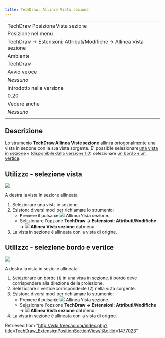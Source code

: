 ```yaml
---
title: TechDrawː Allinea Vista sezione
---
```

|  |
| --- |
| TechDraw Posiziona Vista sezione |
| Posizione nel menu |
| TechDraw → Estensioni: Attributi/Modifiche → Allinea Vista sezione |
| Ambiente |
| [TechDraw](/TechDraw_Workbench/it "TechDraw Workbench/it") |
| Avvio veloce |
| *Nessuno* |
| Introdotto nella versione |
| 0.20 |
| Vedere anche |
| *Nessuno* |
|  |

## Descrizione

Lo strumento **TechDraw Allinea Viste sezione** allinea ortogonalmente una vista in sezione con la sua vista sorgente. E' possibile selezionare [una vista in sezione](#Usage_view_selection/it) o ([disponibile dalla versione 1.0](/Release_notes_1.0/it "Release notes 1.0/it")) selezionare [un bordo e un vertice](#Usage_edge_vertex_selection/it).

## Utilizzo - selezione vista

![](/images/TechDraw_ExtensionPositionSectionViewExample.png)

A destra la vista in sezione allineata

1. Selezionare una vista in sezione.
2. Esistono diversi modi per richiamare lo strumento:
   * Premere il pulsante ![](/images/TechDraw_ExtensionPositionSectionView.svg) Allinea Vista sezione.
   * Selezionare l'opzione **TechDraw → Estensioni: Attributi/Modifiche → ![](/images/TechDraw_ExtensionPositionSectionView.svg) Allinea Vista sezione** dal menu.
3. La vista in sezione è allineata con la vista di origine.

## Utilizzo - selezione bordo e vertice

![](/images/TechDraw_ExtensionPositionSectionViewExample2.png)

A destra la vista in sezione allineata

1. Selezionare un bordo (1) in una vista in sezione. Il bordo deve corrispondere alla direzione della proiezione.
2. Selezionare il vertice corrispondente (2) nella vista sorgente.
3. Esistono diversi modi per richiamare lo strumento:
   * Premere il pulsante ![](/images/TechDraw_ExtensionPositionSectionView.svg) Allinea Vista sezione.
   * Selezionare l'opzione **TechDraw → Estensioni: Attributi/Modifiche → ![](/images/TechDraw_ExtensionPositionSectionView.svg) Allinea Vista sezione** dal menu.
4. La vista in sezione è allineata con la vista di origine.

Retrieved from "<http://wiki.freecad.org/index.php?title=TechDraw_ExtensionPositionSectionView/it&oldid=1477023>"